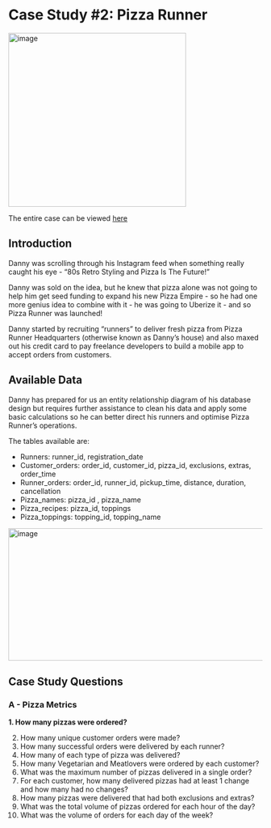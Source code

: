 #  **Case Study #2: Pizza Runner**

<img width="352" height="344" alt="image" src="https://github.com/user-attachments/assets/11d6aa29-62ca-4e70-8422-9e9dd95cc4b7" />

The entire case can be viewed [here](https://8weeksqlchallenge.com/case-study-2/)

## **Introduction**
Danny was scrolling through his Instagram feed when something really caught his eye - “80s Retro Styling and Pizza Is The Future!”

Danny was sold on the idea, but he knew that pizza alone was not going to help him get seed funding to expand his new Pizza Empire - so he had one more genius idea to combine with it - he was going to Uberize it - and so Pizza Runner was launched!

Danny started by recruiting “runners” to deliver fresh pizza from Pizza Runner Headquarters (otherwise known as Danny’s house) and also maxed out his credit card to pay freelance developers to build a mobile app to accept orders from customers.

## **Available Data**

Danny has prepared for us an entity relationship diagram of his database design but requires further assistance to clean his data and apply some basic calculations so he can better direct his runners and optimise Pizza Runner’s operations.

The tables available are: 

- Runners: runner_id, registration_date
- Customer_orders: order_id, customer_id, pizza_id, exclusions, extras, order_time
- Runner_orders: order_id, runner_id, pickup_time, distance, duration, cancellation
- Pizza_names: pizza_id , pizza_name
- Pizza_recipes: pizza_id, toppings 
- Pizza_toppings: topping_id, topping_name

<img width="556" height="262" alt="image" src="https://github.com/user-attachments/assets/efa884ff-a699-466b-b100-5d670fff4f0d" />

## **Case Study Questions**

### **A - Pizza Metrics**

**1. How many pizzas were ordered?**

2. How many unique customer orders were made?
3. How many successful orders were delivered by each runner?
4. How many of each type of pizza was delivered?
5. How many Vegetarian and Meatlovers were ordered by each customer?
6. What was the maximum number of pizzas delivered in a single order?
7. For each customer, how many delivered pizzas had at least 1 change and how many had no changes?
8. How many pizzas were delivered that had both exclusions and extras?
9. What was the total volume of pizzas ordered for each hour of the day?
10. What was the volume of orders for each day of the week?
